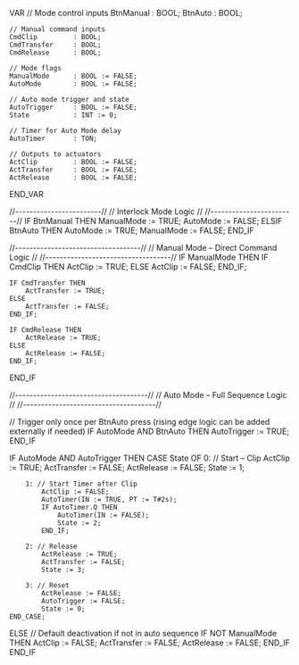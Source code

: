 VAR
    // Mode control inputs
    BtnManual       : BOOL;
    BtnAuto         : BOOL;

    // Manual command inputs
    CmdClip         : BOOL;
    CmdTransfer     : BOOL;
    CmdRelease      : BOOL;

    // Mode flags
    ManualMode      : BOOL := FALSE;
    AutoMode        : BOOL := FALSE;

    // Auto mode trigger and state
    AutoTrigger     : BOOL := FALSE;
    State           : INT := 0;

    // Timer for Auto Mode delay
    AutoTimer       : TON;

    // Outputs to actuators
    ActClip         : BOOL := FALSE;
    ActTransfer     : BOOL := FALSE;
    ActRelease      : BOOL := FALSE;
END_VAR

//------------------------//
// Interlock Mode Logic   //
//------------------------//
IF BtnManual THEN
    ManualMode := TRUE;
    AutoMode := FALSE;
ELSIF BtnAuto THEN
    AutoMode := TRUE;
    ManualMode := FALSE;
END_IF

//-----------------------------------//
// Manual Mode – Direct Command Logic //
//-----------------------------------//
IF ManualMode THEN
    IF CmdClip THEN
        ActClip := TRUE;
    ELSE
        ActClip := FALSE;
    END_IF;

    IF CmdTransfer THEN
        ActTransfer := TRUE;
    ELSE
        ActTransfer := FALSE;
    END_IF;

    IF CmdRelease THEN
        ActRelease := TRUE;
    ELSE
        ActRelease := FALSE;
    END_IF;
END_IF

//-------------------------------------//
// Auto Mode – Full Sequence Logic     //
//-------------------------------------//

// Trigger only once per BtnAuto press (rising edge logic can be added externally if needed)
IF AutoMode AND BtnAuto THEN
    AutoTrigger := TRUE;
END_IF

IF AutoMode AND AutoTrigger THEN
    CASE State OF
        0: // Start – Clip
            ActClip := TRUE;
            ActTransfer := FALSE;
            ActRelease := FALSE;
            State := 1;
        
        1: // Start Timer after Clip
            ActClip := FALSE;
            AutoTimer(IN := TRUE, PT := T#2s);
            IF AutoTimer.Q THEN
                AutoTimer(IN := FALSE);
                State := 2;
            END_IF;

        2: // Release
            ActRelease := TRUE;
            ActTransfer := FALSE;
            State := 3;

        3: // Reset
            ActRelease := FALSE;
            AutoTrigger := FALSE;
            State := 0;
    END_CASE;
ELSE
    // Default deactivation if not in auto sequence
    IF NOT ManualMode THEN
        ActClip := FALSE;
        ActTransfer := FALSE;
        ActRelease := FALSE;
    END_IF
END_IF
